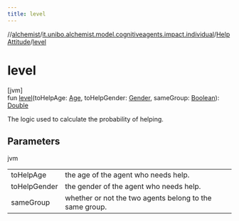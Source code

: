 ```yaml
---
title: level
---
```

//[alchemist](../../../index.html)/[it.unibo.alchemist.model.cognitiveagents.impact.individual](../index.html)/[HelpAttitude](index.html)/[level](level.html)



# level



[jvm]\
fun [level](level.html)(toHelpAge: [Age](../-age/index.html), toHelpGender: [Gender](../-gender/index.html), sameGroup: [Boolean](https://kotlinlang.org/api/latest/jvm/stdlib/kotlin/-boolean/index.html)): [Double](https://kotlinlang.org/api/latest/jvm/stdlib/kotlin/-double/index.html)



The logic used to calculate the probability of helping.



## Parameters


jvm

| | |
|---|---|
| toHelpAge | the age of the agent who needs help. |
| toHelpGender | the gender of the agent who needs help. |
| sameGroup | whether or not the two agents belong to the same group. |




